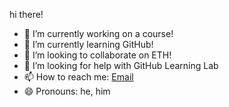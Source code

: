 hi there!
- 🔭 I’m currently working on a course!
 - 🌱 I’m currently learning GitHub!
 - 👯 I’m looking to collaborate on ETH!
 - 🤔 I’m looking for help with GitHub Learning Lab
 - 📫 How to reach me: [Email](mailto:57h6lnngd@relay.firefox.com)
 - 😄 Pronouns: he, him
